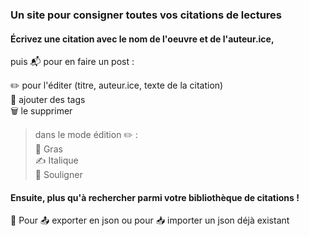### Un site pour consigner toutes vos citations de lectures

#### Écrivez une citation avec le nom de l'oeuvre et de l'auteur.ice,
puis 📬 pour en faire un post :

✏️ pour l'éditer (titre, auteur.ice, texte de la citation) <br>
🔖 ajouter des tags <br>
🗑️ le supprimer

> dans le mode édition ✏️ :<br>
> 💪 Gras<br>
> ✍️ Italique<br>
> 📏 Souligner<br>

#### Ensuite, plus qu'à rechercher parmi votre bibliothèque de citations !

📁 Pour 📤 exporter en json ou pour 📥 importer un json déjà existant
